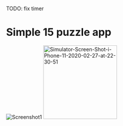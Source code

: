 TODO: fix timer

# Simple 15 puzzle app

![Screenshot1](https://i.ibb.co/M84mH1P/Simulator-Screen-Shot-i-Phone-11-2020-02-27-at-22-30-51.png)
<img src="https://i.ibb.co/M84mH1P/Simulator-Screen-Shot-i-Phone-11-2020-02-27-at-22-30-51.png" alt="Simulator-Screen-Shot-i-Phone-11-2020-02-27-at-22-30-51" width="200">
